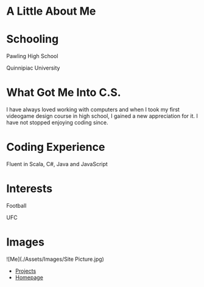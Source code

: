 # A Little About Me

# Schooling
Pawling High School

Quinnipiac University

# What Got Me Into C.S.
I have always loved working with computers and when I took my first videogame design course in high school, I gained a new appreciation for it. I have not stopped enjoying coding since.

# Coding Experience
Fluent in Scala, C#, Java and JavaScript

# Interests
Football

UFC

# Images
![Me](./Assets/Images/Site Picture.jpg)

- [Projects](./projects.md)
- [Homepage](./index.md)
